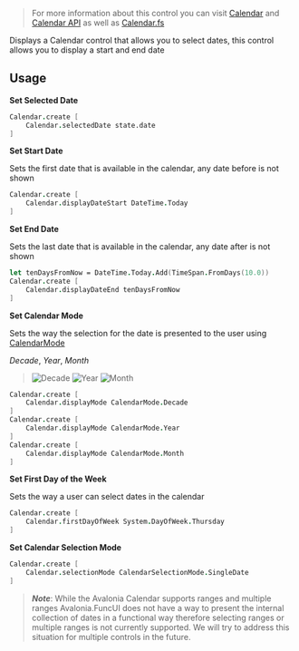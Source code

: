 ﻿---
layout: control
name: Calendar
group: controls
---
[Calendar]: https://avaloniaui.net/docs/controls/calendar
[Calendar API]: https://avaloniaui.net/api/Avalonia.Controls/Calendar/
[Calendar.fs]: https://github.com/AvaloniaCommunity/Avalonia.FuncUI/blob/master/src/Avalonia.FuncUI.DSL/Calendar/Calendar.fs
[CalendarMode]: https://avaloniaui.net/api/Avalonia.Controls/CalendarMode/


> For more information about this control you can visit [Calendar] and [Calendar API] as well as [Calendar.fs]

Displays a Calendar control that allows you to select dates, this control allows you to display a start and end date

## Usage

**Set Selected Date**
```fsharp
Calendar.create [
    Calendar.selectedDate state.date
]
```

**Set Start Date**

Sets the first date that is available in the calendar, any date before is not shown
```fsharp
Calendar.create [
    Calendar.displayDateStart DateTime.Today
]
```

**Set End Date**

Sets the last date that is available in the calendar, any date after is not shown
```fsharp
let tenDaysFromNow = DateTime.Today.Add(TimeSpan.FromDays(10.0))
Calendar.create [
    Calendar.displayDateEnd tenDaysFromNow
]
```

**Set Calendar Mode**

Sets the way the selection for the date is presented to the user using [CalendarMode]

*Decade*, *Year*, *Month*
> ![Decade](https://i.imgur.com/jgYIFb6.png) ![Year](https://imgur.com/trgx9WW.png) ![Month](https://imgur.com/J0MUdPU.png)

```fsharp
Calendar.create [
    Calendar.displayMode CalendarMode.Decade
]
Calendar.create [
    Calendar.displayMode CalendarMode.Year
]
Calendar.create [
    Calendar.displayMode CalendarMode.Month
]
```

**Set First Day of the Week**

Sets the way a user can select dates in the calendar
```fsharp
Calendar.create [
    Calendar.firstDayOfWeek System.DayOfWeek.Thursday
]
```

**Set Calendar Selection Mode**
```fsharp
Calendar.create [
    Calendar.selectionMode CalendarSelectionMode.SingleDate
]
```
> ***Note***: While the Avalonia Calendar supports ranges and multiple ranges Avalonia.FuncUI does not have a way to present the internal collection of dates in a functional way therefore selecting ranges or multiple ranges is not currently supported. We will try to address this situation for multiple controls in the future.
